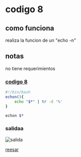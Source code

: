 # codigo 8
## como funciona
realiza la funcion de un "echo -n"

## notas
no tiene requerimientos

### [codigo 8](Recipes/8echon.sh)

```bash
#!/bin/bash
echon(){
    echo "$*" | tr -d '%'
}

echon $*
```

### salidaa 
![salida](Salidas/8.png)

[reesar](README.md)